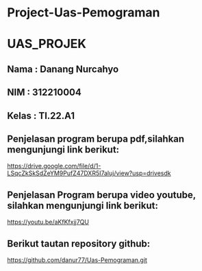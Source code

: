 # Project-Uas-Pemograman
# UAS_PROJEK
## Nama : Danang Nurcahyo
## NIM : 312210004
## Kelas : TI.22.A1

## Penjelasan program berupa pdf,silahkan mengunjungi link berikut:

https://drive.google.com/file/d/1-LSqcZkSkSdZeYM9PufZ47DXR5I7aluj/view?usp=drivesdk

## Penjelasan Program berupa video youtube, silahkan mengunjungi link berikut:

https://youtu.be/aKfKfxjj7QU

## Berikut tautan repository github:

https://github.com/danur77/Uas-Pemograman.git
